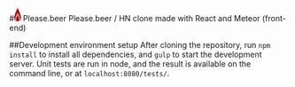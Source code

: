 #<img src="app/assets/images/logo.png" width="12" /> Please.beer
Please.beer / HN clone made with React and Meteor (front-end)

##Development environment setup
After cloning the repository, run `npm install` to install all dependencies, and
`gulp` to start the development server. Unit tests are run in node, and the
result is available on the command line, or at `localhost:8080/tests/`.
